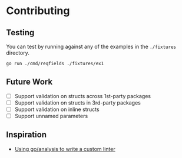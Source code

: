 # Contributing

## Testing

You can test by running against any of the examples in the `./fixtures` directory.

```sh
go run ./cmd/reqfields ./fixtures/ex1
```

## Future Work

- [ ] Support validation on structs across 1st-party packages
- [ ] Support validation on structs in 3rd-party packages
- [ ] Support validation on inline structs
- [ ] Support unnamed parameters

## Inspiration

- [Using go/analysis to write a custom linter](https://arslan.io/2019/06/13/using-go-analysis-to-write-a-custom-linter/)
